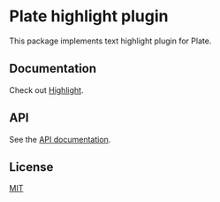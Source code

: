# Plate highlight plugin

This package implements text highlight plugin for Plate.

## Documentation

Check out [Highlight](https://plate.udecode.io/docs/plugins/highlight).

## API

See the [API documentation](https://plate-api.udecode.io/globals.html). 

## License

[MIT](../../../LICENSE)
